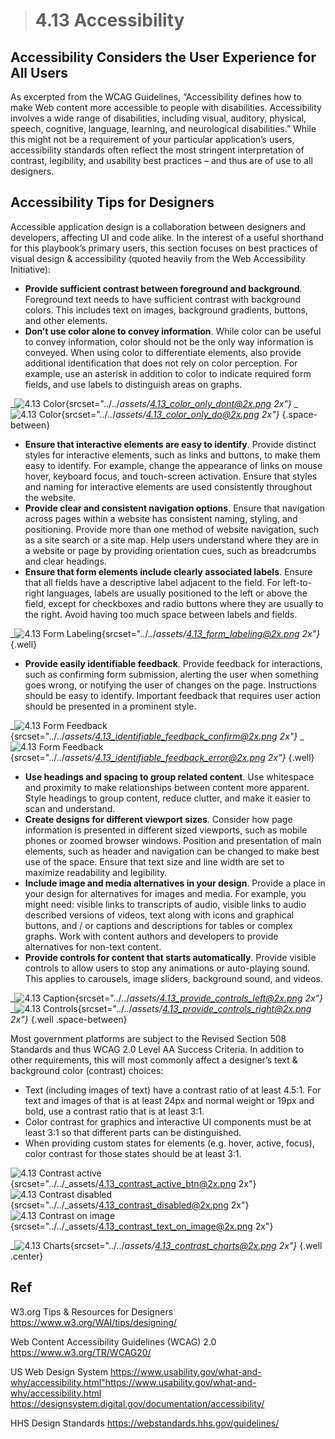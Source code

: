 > # **4.13** Accessibility

## Accessibility Considers the User Experience for All Users 

As excerpted from the WCAG Guidelines, “Accessibility defines how to make Web content more accessible to people with disabilities. Accessibility involves a wide range of disabilities, including visual, auditory, physical, speech, cognitive, language, learning, and neurological disabilities.” While this might not be a requirement of your particular application’s users, accessibility standards often reflect the most stringent interpretation of contrast, legibility, and usability best practices – and thus are of use to all designers. 

## Accessibility Tips for Designers

Accessible application design is a collaboration between designers and developers, affecting UI and code alike. In the interest of a useful shorthand for this playbook’s primary users, this section focuses on best practices of visual design & accessibility (quoted heavily from the Web Accessibility Initiative): 

- **Provide sufficient contrast between foreground and background**. Foreground text needs to have sufficient contrast with background colors. This includes text on images, background gradients, buttons, and other elements.  
- **Don’t use color alone to convey information**. While color can be useful to convey information, color should not be the only way information is conveyed. When using color to differentiate elements, also provide additional identification that does not rely on color perception. For example, use an asterisk in addition to color to indicate required form fields, and use labels to distinguish areas on graphs. 

_![4.13 Color](../_assets/4.13_color_only_dont.png){srcset="../../_assets/4.13_color_only_dont@2x.png 2x"}_
_![4.13 Color](../_assets/4.13_color_only_do.png){srcset="../../_assets/4.13_color_only_do@2x.png 2x"}_
{.space-between}


- **Ensure that interactive elements are easy to identify**. Provide distinct styles for interactive elements, such as links and buttons, to make them easy to identify. For example, change the appearance of links on mouse hover, keyboard focus, and touch-screen activation. Ensure that styles and naming for interactive elements are used consistently throughout the website. 
- **Provide clear and consistent navigation options**. Ensure that navigation across pages within a website has consistent naming, styling, and positioning. Provide more than one method of website navigation, such as a site search or a site map. Help users understand where they are in a website or page by providing orientation cues, such as breadcrumbs and clear headings. 
- **Ensure that form elements include clearly associated labels**. Ensure that all fields have a descriptive label adjacent to the field. For left-to-right languages, labels are usually positioned to the left or above the field, except for checkboxes and radio buttons where they are usually to the right. Avoid having too much space between labels and fields.

_![4.13 Form Labeling](../_assets/4.13_form_labeling.png){srcset="../../_assets/4.13_form_labeling@2x.png 2x"}_
{.well}


- **Provide easily identifiable feedback**. Provide feedback for interactions, such as confirming form submission, alerting the user when something goes wrong, or notifying the user of changes on the page. Instructions should be easy to identify. Important feedback that requires user action should be presented in a prominent style. 

_![4.13 Form Feedback](../_assets/4.13_identifiable_feedback_confirm.png){srcset="../../_assets/4.13_identifiable_feedback_confirm@2x.png 2x"}_
_![4.13 Form Feedback](../_assets/4.13_identifiable_feedback_error.png){srcset="../../_assets/4.13_identifiable_feedback_error@2x.png 2x"}_
{.well}

- **Use headings and spacing to group related content**. Use whitespace and proximity to make relationships between content more apparent. Style headings to group content, reduce clutter, and make it easier to scan and understand. 
- **Create designs for different viewport sizes**. Consider how page information is presented in different sized viewports, such as mobile phones or zoomed browser windows. Position and presentation of main elements, such as header and navigation can be changed to make best use of the space. Ensure that text size and line width are set to maximize readability and legibility. 
- **Include image and media alternatives in your design**. Provide a place in your design for alternatives for images and media. For example, you might need: visible links to transcripts of audio, visible links to audio described versions of videos, text along with icons and graphical buttons, and / or captions and descriptions for tables or complex graphs. Work with content authors and developers to provide alternatives for non-text content. 
- **Provide controls for content that starts automatically**. Provide visible controls to allow users to stop any animations or auto-playing sound. This applies to carousels, image sliders, background sound, and videos. 

_![4.13 Caption](../_assets/4.13_provide_controls_left.png){srcset="../../_assets/4.13_provide_controls_left@2x.png 2x"}_
_![4.13 Controls](../_assets/4.13_provide_controls_right.png){srcset="../../_assets/4.13_provide_controls_right@2x.png 2x"}_
{.well .space-between}

Most government platforms are subject to the Revised Section 508 Standards and thus WCAG 2.0 Level AA Success Criteria. In addition to other requirements, this will most commonly affect a designer’s text & background color (contrast) choices:

- Text (including images of text) have a contrast ratio of at least 4.5:1. For text and images of that is at least 24px and normal weight or 19px and bold, use a contrast ratio that is at least 3:1. 
- Color contrast for graphics and interactive UI components must be at least 3:1 so that different parts can be distinguished. 
- When providing custom states for elements (e.g. hover, active, focus), color contrast for those states should be at least 3:1.

![4.13 Contrast active](../_assets/4.13_contrast_active_btn.png){srcset="../../_assets/4.13_contrast_active_btn@2x.png 2x"}
![4.13 Contrast disabled](../_assets/4.13_contrast_disabled.png){srcset="../../_assets/4.13_contrast_disabled@2x.png 2x"}
![4.13 Contrast on image](../_assets/4.13_contrast_text_on_image.png){srcset="../../_assets/4.13_contrast_text_on_image@2x.png 2x"}

_![4.13 Charts](../_assets/4.13_contrast_charts.png){srcset="../../_assets/4.13_contrast_charts@2x.png 2x"}_
{.well .center}


## Ref

W3.org Tips & Resources for Designers 
https://www.w3.org/WAI/tips/designing/ 
 
Web Content Accessibility Guidelines (WCAG) 2.0 
https://www.w3.org/TR/WCAG20/ 

US Web Design System
https://www.usability.gov/what-and-why/accessibility.html"https://www.usability.gov/what-and-why/accessibility.html  
https://designsystem.digital.gov/documentation/accessibility/ 

HHS Design Standards 
https://webstandards.hhs.gov/guidelines/
 
